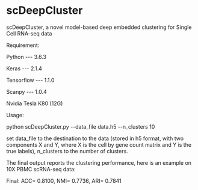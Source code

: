 # scDeepCluster
scDeepCluster, a novel model-based deep embedded clustering for Single Cell RNA-seq data

Requirement:

Python --- 3.6.3

Keras --- 2.1.4

Tensorflow --- 1.1.0

Scanpy --- 1.0.4

Nvidia Tesla K80 (12G)

Usage:

python scDeepCluster.py --data_file data.h5 --n_clusters 10

set data_file to the destination to the data (stored in h5 format, with two components X and Y, where X is the cell by gene count matrix and Y is the true labels), n_clusters to the number of clusters.

The final output reports the clustering performance, here is an example on 10X PBMC scRNA-seq data:

Final: ACC= 0.8100, NMI= 0.7736, ARI= 0.7841
